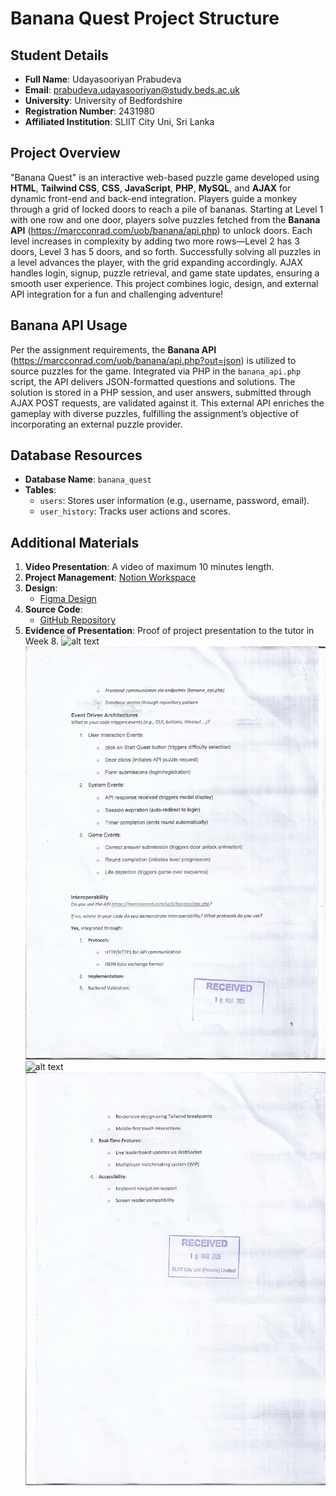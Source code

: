# Banana Quest Project Structure

## Student Details
- **Full Name**: Udayasooriyan Prabudeva  
- **Email**: prabudeva.udayasooriyan@study.beds.ac.uk  
- **University**: University of Bedfordshire  
- **Registration Number**: 2431980  
- **Affiliated Institution**: SLIIT City Uni, Sri Lanka  

## Project Overview
"Banana Quest" is an interactive web-based puzzle game developed using **HTML**, **Tailwind CSS**, **CSS**, **JavaScript**, **PHP**, **MySQL**, and **AJAX** for dynamic front-end and back-end integration. Players guide a monkey through a grid of locked doors to reach a pile of bananas. Starting at Level 1 with one row and one door, players solve puzzles fetched from the **Banana API** (https://marcconrad.com/uob/banana/api.php) to unlock doors. Each level increases in complexity by adding two more rows—Level 2 has 3 doors, Level 3 has 5 doors, and so forth. Successfully solving all puzzles in a level advances the player, with the grid expanding accordingly. AJAX handles login, signup, puzzle retrieval, and game state updates, ensuring a smooth user experience. This project combines logic, design, and external API integration for a fun and challenging adventure!

## Banana API Usage
Per the assignment requirements, the **Banana API** (https://marcconrad.com/uob/banana/api.php?out=json) is utilized to source puzzles for the game. Integrated via PHP in the `banana_api.php` script, the API delivers JSON-formatted questions and solutions. The solution is stored in a PHP session, and user answers, submitted through AJAX POST requests, are validated against it. This external API enriches the gameplay with diverse puzzles, fulfilling the assignment’s objective of incorporating an external puzzle provider.


## Database Resources
- **Database Name**: `banana_quest`
- **Tables**:
    - `users`: Stores user information (e.g., username, password, email).
    - `user_history`: Tracks user actions and scores.

## Additional Materials
1. **Video Presentation**: A video of maximum 10 minutes length.
2. **Project Management**: [Notion Workspace](https://www.notion.so/BANANA-QUEST-1c0460e45a4880ddb4f1d4552e9bb169?pvs=21)
3. **Design**:
    - [Figma Design](https://www.figma.com/design/33HWOg5Y8O7xeUO7vkOHFz/Banana-quest?node-id=0-1&p=f&t=cq0MQqRPZ8ZPILOv-0)
4. **Source Code**:
    - [GitHub Repository](https://github.com/prabud0401/BANANA-QUEST.git)
5. **Evidence of Presentation**: Proof of project presentation to the tutor in Week 8.
![alt text](Appendix/Scan_20250330.png)
![alt text](<Appendix/Scan_20250330 (2).png>) 
![alt text](<Appendix/Scan_20250330 (3).png>) 
![alt text](<Appendix/Scan_20250330 (4).png>) 
